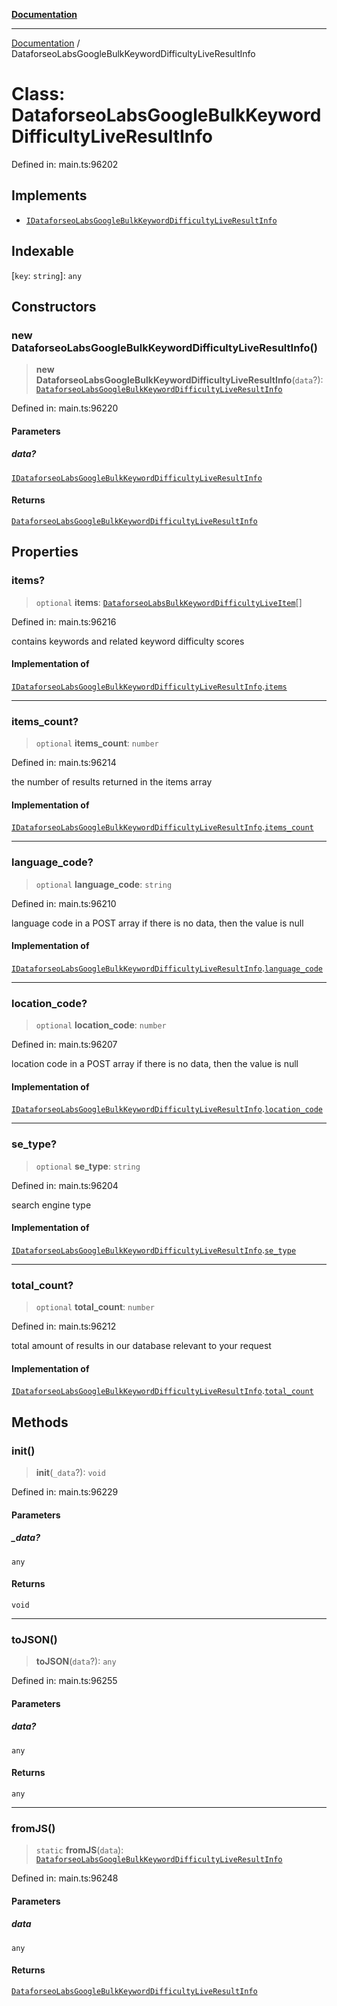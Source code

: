 [**Documentation**](../README.md)

***

[Documentation](../README.md) / DataforseoLabsGoogleBulkKeywordDifficultyLiveResultInfo

# Class: DataforseoLabsGoogleBulkKeywordDifficultyLiveResultInfo

Defined in: main.ts:96202

## Implements

- [`IDataforseoLabsGoogleBulkKeywordDifficultyLiveResultInfo`](../interfaces/IDataforseoLabsGoogleBulkKeywordDifficultyLiveResultInfo.md)

## Indexable

\[`key`: `string`\]: `any`

## Constructors

### new DataforseoLabsGoogleBulkKeywordDifficultyLiveResultInfo()

> **new DataforseoLabsGoogleBulkKeywordDifficultyLiveResultInfo**(`data`?): [`DataforseoLabsGoogleBulkKeywordDifficultyLiveResultInfo`](DataforseoLabsGoogleBulkKeywordDifficultyLiveResultInfo.md)

Defined in: main.ts:96220

#### Parameters

##### data?

[`IDataforseoLabsGoogleBulkKeywordDifficultyLiveResultInfo`](../interfaces/IDataforseoLabsGoogleBulkKeywordDifficultyLiveResultInfo.md)

#### Returns

[`DataforseoLabsGoogleBulkKeywordDifficultyLiveResultInfo`](DataforseoLabsGoogleBulkKeywordDifficultyLiveResultInfo.md)

## Properties

### items?

> `optional` **items**: [`DataforseoLabsBulkKeywordDifficultyLiveItem`](DataforseoLabsBulkKeywordDifficultyLiveItem.md)[]

Defined in: main.ts:96216

contains keywords and related keyword difficulty scores

#### Implementation of

[`IDataforseoLabsGoogleBulkKeywordDifficultyLiveResultInfo`](../interfaces/IDataforseoLabsGoogleBulkKeywordDifficultyLiveResultInfo.md).[`items`](../interfaces/IDataforseoLabsGoogleBulkKeywordDifficultyLiveResultInfo.md#items)

***

### items\_count?

> `optional` **items\_count**: `number`

Defined in: main.ts:96214

the number of results returned in the items array

#### Implementation of

[`IDataforseoLabsGoogleBulkKeywordDifficultyLiveResultInfo`](../interfaces/IDataforseoLabsGoogleBulkKeywordDifficultyLiveResultInfo.md).[`items_count`](../interfaces/IDataforseoLabsGoogleBulkKeywordDifficultyLiveResultInfo.md#items_count)

***

### language\_code?

> `optional` **language\_code**: `string`

Defined in: main.ts:96210

language code in a POST array
if there is no data, then the value is null

#### Implementation of

[`IDataforseoLabsGoogleBulkKeywordDifficultyLiveResultInfo`](../interfaces/IDataforseoLabsGoogleBulkKeywordDifficultyLiveResultInfo.md).[`language_code`](../interfaces/IDataforseoLabsGoogleBulkKeywordDifficultyLiveResultInfo.md#language_code)

***

### location\_code?

> `optional` **location\_code**: `number`

Defined in: main.ts:96207

location code in a POST array
if there is no data, then the value is null

#### Implementation of

[`IDataforseoLabsGoogleBulkKeywordDifficultyLiveResultInfo`](../interfaces/IDataforseoLabsGoogleBulkKeywordDifficultyLiveResultInfo.md).[`location_code`](../interfaces/IDataforseoLabsGoogleBulkKeywordDifficultyLiveResultInfo.md#location_code)

***

### se\_type?

> `optional` **se\_type**: `string`

Defined in: main.ts:96204

search engine type

#### Implementation of

[`IDataforseoLabsGoogleBulkKeywordDifficultyLiveResultInfo`](../interfaces/IDataforseoLabsGoogleBulkKeywordDifficultyLiveResultInfo.md).[`se_type`](../interfaces/IDataforseoLabsGoogleBulkKeywordDifficultyLiveResultInfo.md#se_type)

***

### total\_count?

> `optional` **total\_count**: `number`

Defined in: main.ts:96212

total amount of results in our database relevant to your request

#### Implementation of

[`IDataforseoLabsGoogleBulkKeywordDifficultyLiveResultInfo`](../interfaces/IDataforseoLabsGoogleBulkKeywordDifficultyLiveResultInfo.md).[`total_count`](../interfaces/IDataforseoLabsGoogleBulkKeywordDifficultyLiveResultInfo.md#total_count)

## Methods

### init()

> **init**(`_data`?): `void`

Defined in: main.ts:96229

#### Parameters

##### \_data?

`any`

#### Returns

`void`

***

### toJSON()

> **toJSON**(`data`?): `any`

Defined in: main.ts:96255

#### Parameters

##### data?

`any`

#### Returns

`any`

***

### fromJS()

> `static` **fromJS**(`data`): [`DataforseoLabsGoogleBulkKeywordDifficultyLiveResultInfo`](DataforseoLabsGoogleBulkKeywordDifficultyLiveResultInfo.md)

Defined in: main.ts:96248

#### Parameters

##### data

`any`

#### Returns

[`DataforseoLabsGoogleBulkKeywordDifficultyLiveResultInfo`](DataforseoLabsGoogleBulkKeywordDifficultyLiveResultInfo.md)

